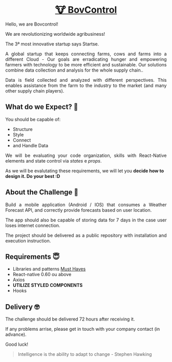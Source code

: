 <h1 align="center">
 <a href="https://www.bovcontrol.com/">
   🐮 BovControl
 </a>
</h1>

<p align="justify">Hello, we are Bovcontrol!

We are revolutionizing worldwide agribusiness!

The 3ª most innovative startup says Startse.

<p align="justify">A global startup that keeps connecting farms, cows and farms into a different Cloud - Our goals are erradicating hunger and empowering farmers with technology  to be more efficient and sustainable.
Our solutions combine data collection and analysis for the whole supply chain..</p>

<p align="justify">Data is field collected and analyzed with different perspectives. This enables assistance from the farm to the industry to the market (and many other supply chain players).</p>


## What do we Expect? 🤨

You should be capable of:

- Structure
- Style
- Connect
- and Handle Data

<p align="justify">We will be evaluating your code organization, skills with React-Native elements and state control via <i>states</i> e <i>props</i>.

As we will be evalutating these requirements, we will let you <b>decide how to design it. Do your best :D</b></p>

## About the Challenge 🤯

<p align="justify">Build a mobile application (Android / IOS) that consumes a Weather Forecast API, and correctly provide forecasts based on user location.</p>

<p align="justify">The app should also be capable of storing data for 7 days in the case user loses internet connection.</p>

<p align="justify">The project should be delivered as a public repository with installation and execution instruction.</p>

## Requirements 😇

- Libraries and patterns <u>Must Haves</u>
 - React-native 0.60 ou above
 - Axios
 - <b>UTILIZE STYLED COMPONENTS</b>
 - Hooks

## Delivery 🤓

The challenge should be delivered 72 hours after receiving it.

If any problems arrise, please get in touch with your company contact (in advance).

Good luck!

> Intelligence is the ability to adapt to change - Stephen Hawking





